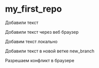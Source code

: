 ﻿# my_first_repo

Добавили текст 

Добавили текст через веб браузер

Добавим текст локально

Добавили текст в новой ветке new_branch

Разрешаем конфликт в браузере 
